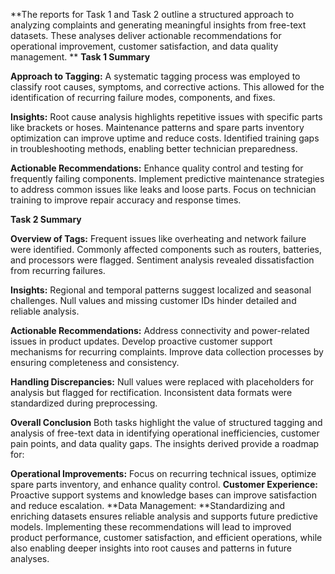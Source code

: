 **The reports for Task 1 and Task 2 outline a structured approach to analyzing complaints and generating meaningful insights from free-text datasets. These analyses deliver actionable recommendations for operational improvement, customer satisfaction, and data quality management.
**
**Task 1 Summary**

**Approach to Tagging:**
A systematic tagging process was employed to classify root causes, symptoms, and corrective actions.
This allowed for the identification of recurring failure modes, components, and fixes.

**Insights:**
Root cause analysis highlights repetitive issues with specific parts like brackets or hoses.
Maintenance patterns and spare parts inventory optimization can improve uptime and reduce costs.
Identified training gaps in troubleshooting methods, enabling better technician preparedness.

**Actionable Recommendations:**
Enhance quality control and testing for frequently failing components.
Implement predictive maintenance strategies to address common issues like leaks and loose parts.
Focus on technician training to improve repair accuracy and response times.

**Task 2 Summary**

**Overview of Tags:**
Frequent issues like overheating and network failure were identified.
Commonly affected components such as routers, batteries, and processors were flagged.
Sentiment analysis revealed dissatisfaction from recurring failures.

**Insights:**
Regional and temporal patterns suggest localized and seasonal challenges.
Null values and missing customer IDs hinder detailed and reliable analysis.

**Actionable Recommendations:**
Address connectivity and power-related issues in product updates.
Develop proactive customer support mechanisms for recurring complaints.
Improve data collection processes by ensuring completeness and consistency.

**Handling Discrepancies:**
Null values were replaced with placeholders for analysis but flagged for rectification.
Inconsistent data formats were standardized during preprocessing.

**Overall Conclusion**
Both tasks highlight the value of structured tagging and analysis of free-text data in identifying operational inefficiencies, customer pain points, and data quality gaps. The insights derived provide a roadmap for:

**Operational Improvements:** Focus on recurring technical issues, optimize spare parts inventory, and enhance quality control.
**Customer Experience:** Proactive support systems and knowledge bases can improve satisfaction and reduce escalation.
**Data Management: **Standardizing and enriching datasets ensures reliable analysis and supports future predictive models.
Implementing these recommendations will lead to improved product performance, customer satisfaction, and efficient operations, while also enabling deeper insights into root causes and patterns in future analyses.
